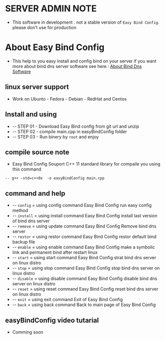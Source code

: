 # SERVER ADMIN NOTE
 - This software in development . not a stable version of `Easy Bind Config`. please don't use for production

# About Easy Bind Config
 - This help to you easy install and config bind on your server if you want more about bind dns server software see here : [About Bind Dns Software](https://www.isc.org/downloads/bind/)

## linux server support 
 - Work on Ubunto - Fedora - Debian - RedHat and Centos

## Install and using 
 * -- STEP 01 - Download Easy Bind config from git url and unzip
 * -- STEP 02 - compile main.cpp in easyBindConfig folder
 * -- STEP 03 - Run binery by `root` and enjoy 

## compile source note 
 - Easy Bind Config Souport C++ 11 standard library for compaile you using this command 
 	
 ```
 -- g++ -std=c++0x  -o easyBindConfig main.cpp
 ```

## command and help
 * -- `config`   = using config   command Easy Bind Config run easy config method
 * -- `install`  = using install  command Easy Bind Config install last version of bind dns server 
 * -- `remove`   = using update   command Easy Bind Config Remove  bind dns server
 * -- `restor`   = using restor   command Easy Bind Config restor  default bind backup file 
 * -- `enable`   = using enable   command Easy Bind Config make a symbolic link and permanent bind after restart linux
 * -- `start`    = using start    command Easy Bind Config strat bind dns server on linux distro
 * -- `stop`     = using stop     command Easy Bind Config stop bind dns server on linux distro
 * -- `disable`  = using disable  command Easy Bind Config disable bind dns server on linux distro
 * -- `reset`    = using reset    command Easy Bind Config reset bind dns server on linux distro
 * -- `exit`     = using exit     command Exit of Easy Bind Config 
 * -- `back`     = using back     command Back to main page of Easy Bind Config 



## easyBindConfig video tutarial 
- Comming soon